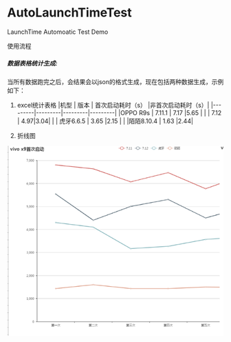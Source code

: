 # AutoLaunchTimeTest
LaunchTime Automoatic Test Demo

使用流程




##### 数据表格统计生成:
当所有数据跑完之后，会结果会以json的格式生成，现在包括两种数据生成，示例如下：
1. excel统计表格
|机型 | 版本 | 首次启动耗时（s） |非首次启动耗时（s）|
|---------|---------|---------|---------|
|OPPO R9s | 7.11.1 | 7.17 |5.65 |
| | 7.12 | 4.97|3.04|
| | 虎牙6.6.5 | 3.65 |2.15 |
| |陌陌8.10.4 | 1.63 |2.44|
     
2. 折线图

![折线图示例](https://github.com/hutcwp/img-floder/blob/master/line.png)
